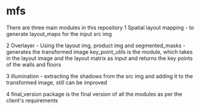 # mfs

There are three main modules in this repository
1 Spatial layout mapping - to generate layout_maps for the input src img

2 Overlayer - Using the layout img, product img and segmented_masks - generates the transformed image
key_point_utils is the module, which takes in the layout image and the layout matrix as input and returns the key points of the walls and floors

3 illumination - extracting the shadows from the src img and adding it to the transformed image, still can be improved

4 final_version package is the final version of all the modules as per the client's requirements
